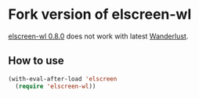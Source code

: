 # Fork version of elscreen-wl

[elscreen-wl 0.8.0](http://www.morishima.net/~naoto/elscreen-ja/) does not work with latest [Wanderlust](https://github.com/wanderlust/wanderlust).

## How to use

```lisp
(with-eval-after-load 'elscreen
  (require 'elscreen-wl))
```
